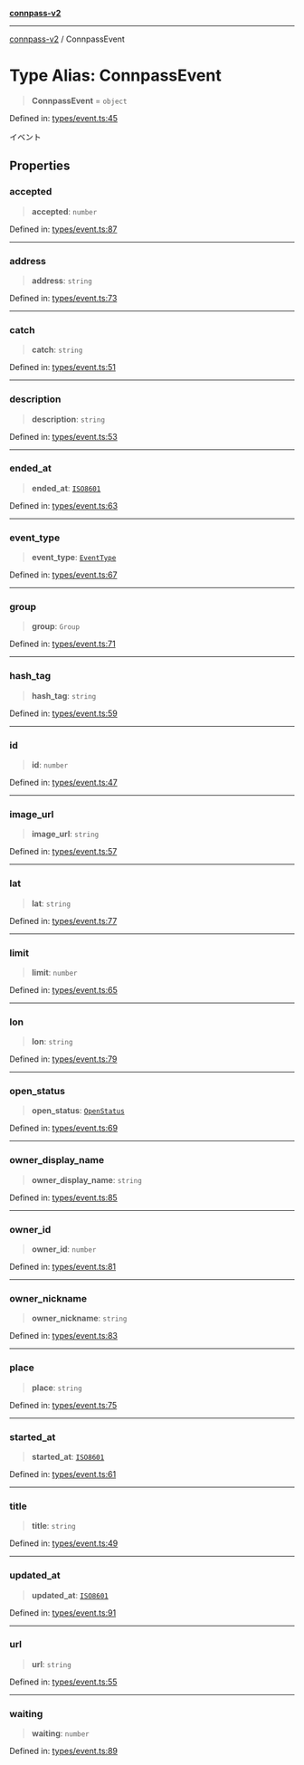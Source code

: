 [**connpass-v2**](../README.md)

***

[connpass-v2](../globals.md) / ConnpassEvent

# Type Alias: ConnpassEvent

> **ConnpassEvent** = `object`

Defined in: [types/event.ts:45](https://github.com/ryohidaka/node-connpass/blob/eef41deb7cb24b91ec8c67d8e4085575b4debd33/src/types/event.ts#L45)

イベント

## Properties

### accepted

> **accepted**: `number`

Defined in: [types/event.ts:87](https://github.com/ryohidaka/node-connpass/blob/eef41deb7cb24b91ec8c67d8e4085575b4debd33/src/types/event.ts#L87)

***

### address

> **address**: `string`

Defined in: [types/event.ts:73](https://github.com/ryohidaka/node-connpass/blob/eef41deb7cb24b91ec8c67d8e4085575b4debd33/src/types/event.ts#L73)

***

### catch

> **catch**: `string`

Defined in: [types/event.ts:51](https://github.com/ryohidaka/node-connpass/blob/eef41deb7cb24b91ec8c67d8e4085575b4debd33/src/types/event.ts#L51)

***

### description

> **description**: `string`

Defined in: [types/event.ts:53](https://github.com/ryohidaka/node-connpass/blob/eef41deb7cb24b91ec8c67d8e4085575b4debd33/src/types/event.ts#L53)

***

### ended\_at

> **ended\_at**: [`ISO8601`](ISO8601.md)

Defined in: [types/event.ts:63](https://github.com/ryohidaka/node-connpass/blob/eef41deb7cb24b91ec8c67d8e4085575b4debd33/src/types/event.ts#L63)

***

### event\_type

> **event\_type**: [`EventType`](../enumerations/EventType.md)

Defined in: [types/event.ts:67](https://github.com/ryohidaka/node-connpass/blob/eef41deb7cb24b91ec8c67d8e4085575b4debd33/src/types/event.ts#L67)

***

### group

> **group**: `Group`

Defined in: [types/event.ts:71](https://github.com/ryohidaka/node-connpass/blob/eef41deb7cb24b91ec8c67d8e4085575b4debd33/src/types/event.ts#L71)

***

### hash\_tag

> **hash\_tag**: `string`

Defined in: [types/event.ts:59](https://github.com/ryohidaka/node-connpass/blob/eef41deb7cb24b91ec8c67d8e4085575b4debd33/src/types/event.ts#L59)

***

### id

> **id**: `number`

Defined in: [types/event.ts:47](https://github.com/ryohidaka/node-connpass/blob/eef41deb7cb24b91ec8c67d8e4085575b4debd33/src/types/event.ts#L47)

***

### image\_url

> **image\_url**: `string`

Defined in: [types/event.ts:57](https://github.com/ryohidaka/node-connpass/blob/eef41deb7cb24b91ec8c67d8e4085575b4debd33/src/types/event.ts#L57)

***

### lat

> **lat**: `string`

Defined in: [types/event.ts:77](https://github.com/ryohidaka/node-connpass/blob/eef41deb7cb24b91ec8c67d8e4085575b4debd33/src/types/event.ts#L77)

***

### limit

> **limit**: `number`

Defined in: [types/event.ts:65](https://github.com/ryohidaka/node-connpass/blob/eef41deb7cb24b91ec8c67d8e4085575b4debd33/src/types/event.ts#L65)

***

### lon

> **lon**: `string`

Defined in: [types/event.ts:79](https://github.com/ryohidaka/node-connpass/blob/eef41deb7cb24b91ec8c67d8e4085575b4debd33/src/types/event.ts#L79)

***

### open\_status

> **open\_status**: [`OpenStatus`](../enumerations/OpenStatus.md)

Defined in: [types/event.ts:69](https://github.com/ryohidaka/node-connpass/blob/eef41deb7cb24b91ec8c67d8e4085575b4debd33/src/types/event.ts#L69)

***

### owner\_display\_name

> **owner\_display\_name**: `string`

Defined in: [types/event.ts:85](https://github.com/ryohidaka/node-connpass/blob/eef41deb7cb24b91ec8c67d8e4085575b4debd33/src/types/event.ts#L85)

***

### owner\_id

> **owner\_id**: `number`

Defined in: [types/event.ts:81](https://github.com/ryohidaka/node-connpass/blob/eef41deb7cb24b91ec8c67d8e4085575b4debd33/src/types/event.ts#L81)

***

### owner\_nickname

> **owner\_nickname**: `string`

Defined in: [types/event.ts:83](https://github.com/ryohidaka/node-connpass/blob/eef41deb7cb24b91ec8c67d8e4085575b4debd33/src/types/event.ts#L83)

***

### place

> **place**: `string`

Defined in: [types/event.ts:75](https://github.com/ryohidaka/node-connpass/blob/eef41deb7cb24b91ec8c67d8e4085575b4debd33/src/types/event.ts#L75)

***

### started\_at

> **started\_at**: [`ISO8601`](ISO8601.md)

Defined in: [types/event.ts:61](https://github.com/ryohidaka/node-connpass/blob/eef41deb7cb24b91ec8c67d8e4085575b4debd33/src/types/event.ts#L61)

***

### title

> **title**: `string`

Defined in: [types/event.ts:49](https://github.com/ryohidaka/node-connpass/blob/eef41deb7cb24b91ec8c67d8e4085575b4debd33/src/types/event.ts#L49)

***

### updated\_at

> **updated\_at**: [`ISO8601`](ISO8601.md)

Defined in: [types/event.ts:91](https://github.com/ryohidaka/node-connpass/blob/eef41deb7cb24b91ec8c67d8e4085575b4debd33/src/types/event.ts#L91)

***

### url

> **url**: `string`

Defined in: [types/event.ts:55](https://github.com/ryohidaka/node-connpass/blob/eef41deb7cb24b91ec8c67d8e4085575b4debd33/src/types/event.ts#L55)

***

### waiting

> **waiting**: `number`

Defined in: [types/event.ts:89](https://github.com/ryohidaka/node-connpass/blob/eef41deb7cb24b91ec8c67d8e4085575b4debd33/src/types/event.ts#L89)
